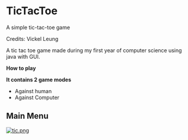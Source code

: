 # TicTacToe
A simple tic-tac-toe game

Credits: Vickel Leung

A tic tac toe game made during my first year of computer science using java with GUI. 

**How to play**



**It contains 2 game modes**
  - Against human
  - Against Computer
  
  ## Main Menu
 [![tic.png](https://s18.postimg.org/542ncb0x5/tic.png)](https://postimg.org/image/6vvm77k9x/)

